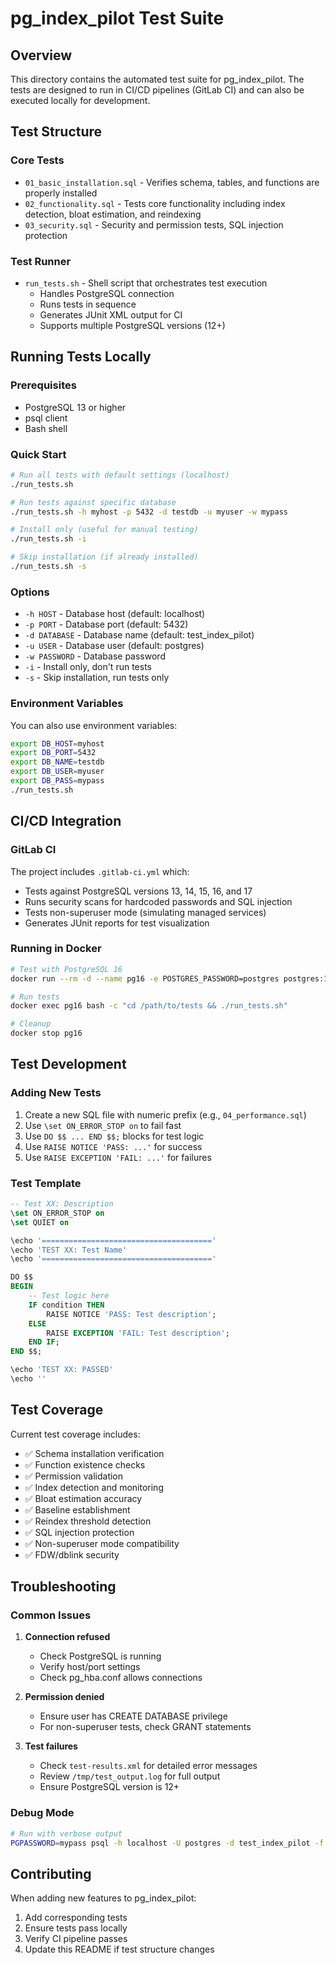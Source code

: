 # pg_index_pilot Test Suite

## Overview

This directory contains the automated test suite for pg_index_pilot. The tests are designed to run in CI/CD pipelines (GitLab CI) and can also be executed locally for development.

## Test Structure

### Core Tests
- `01_basic_installation.sql` - Verifies schema, tables, and functions are properly installed
- `02_functionality.sql` - Tests core functionality including index detection, bloat estimation, and reindexing
- `03_security.sql` - Security and permission tests, SQL injection protection

### Test Runner
- `run_tests.sh` - Shell script that orchestrates test execution
  - Handles PostgreSQL connection
  - Runs tests in sequence
  - Generates JUnit XML output for CI
  - Supports multiple PostgreSQL versions (12+)

## Running Tests Locally

### Prerequisites
- PostgreSQL 13 or higher
- psql client
- Bash shell

### Quick Start
```bash
# Run all tests with default settings (localhost)
./run_tests.sh

# Run tests against specific database
./run_tests.sh -h myhost -p 5432 -d testdb -u myuser -w mypass

# Install only (useful for manual testing)
./run_tests.sh -i

# Skip installation (if already installed)
./run_tests.sh -s
```

### Options
- `-h HOST` - Database host (default: localhost)
- `-p PORT` - Database port (default: 5432)
- `-d DATABASE` - Database name (default: test_index_pilot)
- `-u USER` - Database user (default: postgres)
- `-w PASSWORD` - Database password
- `-i` - Install only, don't run tests
- `-s` - Skip installation, run tests only

### Environment Variables
You can also use environment variables:
```bash
export DB_HOST=myhost
export DB_PORT=5432
export DB_NAME=testdb
export DB_USER=myuser
export DB_PASS=mypass
./run_tests.sh
```

## CI/CD Integration

### GitLab CI
The project includes `.gitlab-ci.yml` which:
- Tests against PostgreSQL versions 13, 14, 15, 16, and 17
- Runs security scans for hardcoded passwords and SQL injection
- Tests non-superuser mode (simulating managed services)
- Generates JUnit reports for test visualization

### Running in Docker
```bash
# Test with PostgreSQL 16
docker run --rm -d --name pg16 -e POSTGRES_PASSWORD=postgres postgres:16-alpine

# Run tests
docker exec pg16 bash -c "cd /path/to/tests && ./run_tests.sh"

# Cleanup
docker stop pg16
```

## Test Development

### Adding New Tests
1. Create a new SQL file with numeric prefix (e.g., `04_performance.sql`)
2. Use `\set ON_ERROR_STOP on` to fail fast
3. Use `DO $$ ... END $$;` blocks for test logic
4. Use `RAISE NOTICE 'PASS: ...'` for success
5. Use `RAISE EXCEPTION 'FAIL: ...'` for failures

### Test Template
```sql
-- Test XX: Description
\set ON_ERROR_STOP on
\set QUIET on

\echo '======================================'
\echo 'TEST XX: Test Name'
\echo '======================================'

DO $$
BEGIN
    -- Test logic here
    IF condition THEN
        RAISE NOTICE 'PASS: Test description';
    ELSE
        RAISE EXCEPTION 'FAIL: Test description';
    END IF;
END $$;

\echo 'TEST XX: PASSED'
\echo ''
```

## Test Coverage

Current test coverage includes:
- ✅ Schema installation verification
- ✅ Function existence checks
- ✅ Permission validation
- ✅ Index detection and monitoring
- ✅ Bloat estimation accuracy
- ✅ Baseline establishment
- ✅ Reindex threshold detection
- ✅ SQL injection protection
- ✅ Non-superuser mode compatibility
- ✅ FDW/dblink security

## Troubleshooting

### Common Issues

1. **Connection refused**
   - Check PostgreSQL is running
   - Verify host/port settings
   - Check pg_hba.conf allows connections

2. **Permission denied**
   - Ensure user has CREATE DATABASE privilege
   - For non-superuser tests, check GRANT statements

3. **Test failures**
   - Check `test-results.xml` for detailed error messages
   - Review `/tmp/test_output.log` for full output
   - Ensure PostgreSQL version is 12+

### Debug Mode
```bash
# Run with verbose output
PGPASSWORD=mypass psql -h localhost -U postgres -d test_index_pilot -f 01_basic_installation.sql
```

## Contributing

When adding new features to pg_index_pilot:
1. Add corresponding tests
2. Ensure tests pass locally
3. Verify CI pipeline passes
4. Update this README if test structure changes